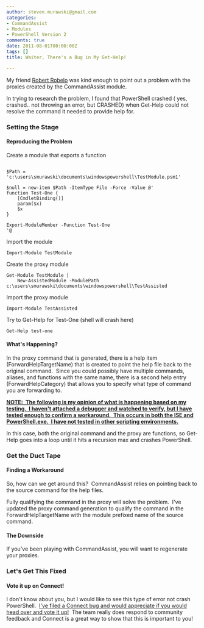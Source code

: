 ```yaml
---
author: steven.murawski@gmail.com
categories:
- CommandAssist
- Modules
- PowerShell Version 2
comments: true
date: 2011-08-01T00:00:00Z
tags: []
title: Waiter, There's a Bug in My Get-Help!

---
```


My friend <a href="http://robertrobelo.wordpress.com/about/" target="_blank">Robert Robelo</a> was kind enough to point out a problem with the proxies created by the CommandAssist module.



In trying to research the problem, I found that PowerShell crashed ( yes, crashed.. not throwing an error, but CRASHED) when Get-Help could not resolve the command it needed to provide help for.

### Setting the Stage 

#### Reproducing the Problem

Create a module that exports a function

```

$Path = 'c:\users\smurawski\documents\windowspowershell\TestModule.psm1'

$null = new-item $Path -ItemType File -Force -Value @'
function Test-One {
    [CmdletBinding()]
    param($x)
    $x
}

Export-ModuleMember -Function Test-One
'@
```

Import the module
    
```
Import-Module TestModule
```
    
Create the proxy module
    
```
Get-Module TestModule | 
    New-AssistedModule -ModulePath c:\users\smurawski\documents\windowspowershell\TestAssisted
```

    
Import the proxy module
    
```
Import-Module TestAssisted
```
    
Try to Get-Help for Test-One (shell will crash here)
    
```
Get-Help test-one
```

#### What's Happening?

In the proxy command that is generated, there is a help item (ForwardHelpTargetName) that is created to point the help file back to the original command.&#160; Since you could possibly have multiple commands, aliases, and functions with the same name, there is a second help entry (ForwardHelpCategory) that allows you to specify what type of command you are forwarding to.



**<u>NOTE:&#160; The following is my opinion of what is happening based on my testing.&#160; I haven't attached a debugger and watched to verify, but I have tested enough to confirm a workaround.&#160; This occurs in both the ISE and PowerShell.exe.&#160; I have not tested in other scripting environments.</u>**



In this case, both the original command and the proxy are functions, so Get-Help goes into a loop until it hits a recursion max and crashes PowerShell.&#160; 



### Get the Duct Tape 




#### Finding a Workaround




So, how can we get around this?&#160; CommandAssist relies on pointing back to the source command for the help files.&#160; 



Fully qualifying the command in the proxy will solve the problem.&#160; I've updated the proxy command generation to qualify the command in the ForwardHelpTargetName with the module prefixed name of the source command.



#### The Downside




If you've been playing with CommandAssist, you will want to regenerate your proxies.



### Let's Get This Fixed 




#### Vote it up on Connect!




I don't know about you, but I would like to see this type of error not crash PowerShell.&#160; <a href="https://connect.microsoft.com/PowerShell/feedback/details/684132/get-help-of-a-proxy-command-of-a-function-causes-crash" target="_blank">I've filed a Connect bug and would appreciate if you would head over and vote it up!</a>&#160; The team really does respond to community feedback and Connect is a great way to show that this is important to you!


